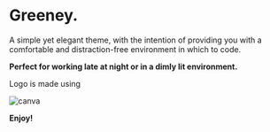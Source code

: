 # **Greeney.** 

A simple yet elegant theme, with the intention of providing you with a comfortable and distraction-free environment in which to code.

**Perfect for working late at night or in a dimly lit environment.**

Logo is made using

<img src="https://img.shields.io/badge/Canva-%2300C4CC.svg?&style=for-the-badge&logo=Canva&logoColor=white" alt="canva">

**Enjoy!**
